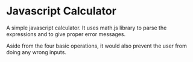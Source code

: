 <h1>Javascript Calculator</h1>

<p>A simple javascript calculator. It uses math.js library to parse the expressions and to give proper error messages.</p>

<p>Aside from the four basic operations, it would also prevent the user from doing any wrong inputs.</p>
